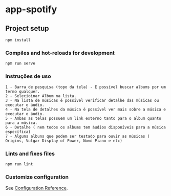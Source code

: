 # app-spotify

## Project setup
```
npm install
```

### Compiles and hot-reloads for development
```
npm run serve
```

### Instruções de uso
```
1 - Barra de pesquisa (topo da tela) - É possível buscar albums por um termo qualquer.
2 - Selecioinar Album na lista.
3 - Na lista de músicas é possível verificar detalhe das músicas ou executar o áudio.
4 - Na tela de detalhes da música é possível ver mais sobre a música e executar o áudio.
5 - Ambas as telas possuem um link externo tanto para o album quanto para a música.
6 - Detalhe ( nem todos os albums tem áudios disponíveis para a música específica)
7 - Alguns albuns que podem ser testado para ouvir as músicas ( Origins, Vulgar Display of Power, Novö Piano e etc)
```

### Lints and fixes files
```
npm run lint
```

### Customize configuration
See [Configuration Reference](https://cli.vuejs.org/config/).
